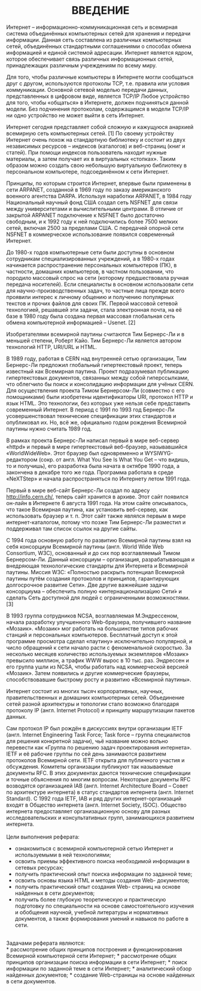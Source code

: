 <h1 align="center">ВВЕДЕНИЕ</h1>
Интернет – информационно-коммуникационная сеть и всемирная система объединённых компьютерных сетей для хранения и передачи информации. Данная сеть составлена из различных компьютерных сетей, объединённых стандартными соглашениями о способах обмена информацией и единой системой адресации. Интернет является ядром, которое обеспечивает связь различных информационных сетей, принадлежащих различным учреждениям по всему миру. <br>

Для того, чтобы различные компьютеры в Интернете могли сообщаться друг с другом, используются протоколы TCP, т.е. правила или условия коммуникации. Основной сетевой моделью передачи данных, представленных в цифровом виде, является TCP/IP Любое устройство для того, чтобы «общаться» в Интернете, должен подчиняться данной модели. Без подчинения протоколам, содержащимся в модели TCP/IP ни одно устройство не может выйти в сеть Интернет.<br>

Интернет сегодня представляет собой сложную и кажущуюся анархией всемирную сеть компьютерных сетей. [1] По своему устройству Интернет очень похож на стандартную библиотеку и состоит из двух независимых ресурсов – индексов (каталогов) и веб-страниц (книг и статей). При помощи индексов пользователь находит нужные материалы, а затем получает их в виртуальных «стопках». Таким образом можно создать свою небольшую виртуальную библиотеку в персональном компьютере, подсоединённом к сети Интернет.<br>

Принципы, по которым строится Интернет, впервые были применены в сети ARPANET, созданной в 1969 году по заказу американского военного агентства DARPA. Используя наработки ARPANET, в 1984 году Национальный научный фонд США создал сеть NSFNET для связи между университетами и вычислительными центрами. В отличие от закрытой ARPANET подключение к NSFNET было достаточно свободным, и к 1992 году к ней подключились более 7500 мелких сетей, включая 2500 за пределами США. С передачей опорной сети NSFNET в коммерческое использование появился современный Интернет.<br>

До 1980-х годов компьютерные сети были доступны в основном сотрудникам специализированных учреждений, а в 1980-х годах начинается распространение персональных компьютеров (ПК), в частности, домашних компьютеров, в частном пользовании, что породило массовый спрос на сети (которому предшествовала ручная передача носителей). Если специалисты в основном использовали сети для научно-производственных задач, то частные лица прежде всего проявили интерес к личному общению и получению популярных текстов и прочих файлов для своих ПК. Первой массовой сетевой технологией, решавшей эти задачи, стала электронная почта, на её базе в 1980 году была создана первая массовая глобальная сеть обмена компьютерной информацией – Usenet. [2]<br>

Изобретателями всемирной паутины считаются Тим Бернерс-Ли и в меньшей степени, Роберт Кайо. Тим Бернерс-Ли является автором технологий HTTP, URI/URL и HTML.<br>

В 1989 году, работая в CERN над внутренней сетью организации, Тим Бернерс-Ли предложил глобальный гипертекстовый проект, теперь известный как Всемирная паутина. Проект подразумевал публикацию гипертекстовых документов, связанных между собой гиперссылками, что облегчило бы поиск и консолидацию информации для учёных CERN. Для осуществления проекта Тимом Бернерсом-Ли (совместно с его помощниками) были изобретены идентификаторы URI, протокол HTTP и язык HTML. Это технологии, без которых уже нельзя себе представить современный Интернет. В период с 1991 по 1993 год Бернерс-Ли усовершенствовал технические спецификации этих стандартов и опубликовал их. Но, всё же, официально годом рождения Всемирной паутины нужно считать 1989 год.<br>

В рамках проекта Бернерс-Ли написал первый в мире веб-сервер «httpd» и первый в мире гипертекстовый веб-браузер, называвшийся «WorldWideWeb». Этот браузер был одновременно и WYSIWYG-редактором (сокр. от англ. What You See Is What You Get – что видишь, то и получишь), его разработка была начата в октябре 1990 года, а закончена в декабре того же года. Программа работала в среде «NeXTStep» и начала распространяться по Интернету летом 1991 года.<br>

Первый в мире веб-сайт Бернерс-Ли создал по адресу http://info.cern.ch/, теперь сайт хранится в архиве. Этот сайт появился он-лайн в Интернете 6 августа 1991 года. На этом сайте описывалось, что такое Всемирная паутина, как установить веб-сервер, как использовать браузер и т. п. Этот сайт также являлся первым в мире интернет-каталогом, потому что позже Тим Бернерс-Ли разместил и поддерживал там список ссылок на другие сайты.<br>

С 1994 года основную работу по развитию Всемирной паутины взял на себя консорциум Всемирной паутины (англ. World Wide Web Consortium, W3C), основанный и до сих пор возглавляемый Тимом Бернерсом-Ли. Данный консорциум – организация, разрабатывающая и внедряющая технологические стандарты для Интернета и Всемирной паутины. Миссия W3C: «Полностью раскрыть потенциал Всемирной паутины путём создания протоколов и принципов, гарантирующих долгосрочное развитие Сети». Две другие важнейшие задачи консорциума – обеспечить полную «интернационализа́цию Сети́» и сделать Сеть доступной для людей с ограниченными возможностями.[3]<br>

В 1993 группа сотрудников NCSA, возглавляемая М.Эндрессеном, начала разработку улучшенного Web-браузера, получившего название «Мозаик». «Мозаик» мог работать на большинстве типов рабочих станций и персональных компьютеров. Бесплатный доступ к этой программе просмотра сделал «паутину» исключительно популярной, и число обращений к сети начало расти с феноменальной скоростью. За несколько месяцев количество используемых экземпляров «Мозаик» превысило миллион, а трафик WWW вырос в 10 тыс. раз. Эндрессен и его группа ушли из NCSA, чтобы работать над коммерческой версией «Мозаик». Затем появились и другие коммерческие браузеры, способствовавшие быстрому росту и развитию «Всемирной паутины».<br>

Интернет состоит из многих тысяч корпоративных, научных, правительственных и домашних компьютерных сетей. Объединение сетей разной архитектуры и топологии стало возможно благодаря протоколу IP (англ. Internet Protocol) и принципу маршрутизации пакетов данных.<br>

Сам протокол IP был рождён в дискуссиях внутри организации IETF (англ. Internet Engineering Task Force; Task force – группа специалистов для решения конкретной задачи), чьё название можно вольно перевести как «Группа по решению задач проектирования интернета». IETF и её рабочие группы по сей день занимаются развитием протоколов Всемирной сети. IETF открыта для публичного участия и обсуждения. Комитеты организации публикуют так называемые документы RFC. В этих документах даются технические спецификации и точные объяснения по многим вопросам. Некоторые документы RFC возводятся организацией IAB (англ. Internet Architecture Board – Совет по архитектуре интернета) в статус стандартов интернета (англ. Internet Standard). С 1992 года IETF, IAB и ряд других интернет-организаций входят в Общество интернета (англ. Internet Society, ISOC). Общество интернета предоставляет организационную основу для разных исследовательских и консультативных групп, занимающихся развитием интернета.<br>
<br>
Цели выполнения реферата:<br>
* ознакомиться с всемирной компьютерной сетью Интернет и используемыми в ней технологиями;
* освоить приемы эффективного поиска необходимой информации в сетевых ресурсах;
* получить практический опыт поиска информации по заданной теме;
* освоить основы языка HTML и методы создания Web- документов;
* получить практический опыт создания Web- страниц на основе найденных в сети документов;
* получить более глубокую теоретическую и практическую подготовку по специальности на основе самостоятельного изучения и обобщения научной, учебной литературы и нормативных документов, а также формирования умений и навыков по работе в сети.<br>
<br>
Задачами реферата являются:<br>
* рассмотрение общих принципов построения и функционирования Всемирной компьютерной сети Интернет;
* рассмотрение общих принципов организации поиска информации в сети Интернет;
* поиск информации по заданной теме в сети Интернет;
* аналитический обзор найденных документов;
* создание Web-страницы на основе найденных в сети документов.<br>

